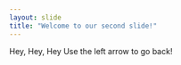 ```yaml
---
layout: slide
title: "Welcome to our second slide!"
---
```

Hey, Hey, Hey
Use the left arrow to go back!
